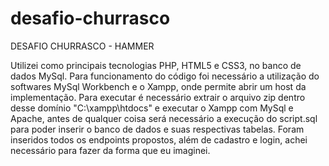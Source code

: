 # desafio-churrasco

DESAFIO CHURRASCO - HAMMER

Utilizei como principais tecnologias PHP, HTML5 e CSS3, no banco de dados MySql.
Para funcionamento do código foi necessário a utilização do softwares MySql Workbench e o Xampp, onde permite abrir um host da implementação.
Para executar é necessário extrair o arquivo zip dentro desse domínio "C:\xampp\htdocs" e executar o Xampp com MySql e Apache, antes de qualquer coisa será necessário a execução do script.sql para poder inserir o banco de dados e suas respectivas tabelas.
Foram inseridos todos os endpoints propostos, além de cadastro e login, achei necessário para fazer da forma que eu imaginei.
